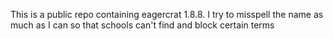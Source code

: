 This is a public repo containing eagercrat 1.8.8.
I try to misspell the name as much as I can so that schools can't find and block certain terms
